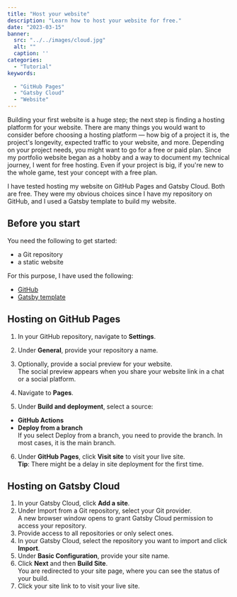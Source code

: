 ```yaml
---
title: "Host your website"
description: "Learn how to host your website for free."
date: "2023-03-15"
banner:
  src: "../../images/cloud.jpg"
  alt: ""
  caption: ''
categories:
  - "Tutorial"
keywords:
  
  - "GitHub Pages"
  - "Gatsby Cloud"
  - "Website"
---
```

Building your first website is a huge step; the next step is finding a hosting platform for your website. There are many things you would want to consider before choosing a hosting platform — how big of a project it is, the project's longevity, expected traffic to your website, and more. Depending on your project needs, you might want to go for a free or paid plan. Since my portfolio website began as a hobby and a way to document my technical journey, I went for free hosting. Even if your project is big, if you're new to the whole game, test your concept with a free plan.

I have tested hosting my website on GitHub Pages and Gatsby Cloud. Both are free. They were my obvious choices since I have my repository on GitHub, and I used a Gatsby template to build my website.  


## Before you start

You need the following to get started:

- a Git repository
- a static website

For this purpose, I have used the following:

- [GitHub](https://github.com/)
- [Gatsby template](https://renishya.com/create-a-portfolio-website/)


## Hosting on GitHub Pages
1. In your GitHub repository, navigate to **Settings**.
2. Under **General**, provide your repository a name.
3. Optionally, provide a social preview for your website.<br/> 
   The social preview appears when you share your website link in a chat or a social platform.

4. Navigate to **Pages**.
5. Under **Build and deployment**, select a source:
- **GitHub Actions**
- **Deploy from a branch** <br/>
  If you select Deploy from a branch, you need to provide the branch. In most cases, it is the main branch.
6. Under **GitHub Pages**, click **Visit site** to visit your live site.<br/>
   **Tip**: There might be a delay in site deployment for the first time.

## Hosting on Gatsby Cloud

1. In your Gatsby Cloud, click **Add a site**.
2. Under Import from a Git repository, select your Git provider.<br/>
   A new browser window opens to grant Gatsby Cloud permission to access your repository.
3. Provide access to all repositories or only select ones.
4. In your Gatsby Cloud, select the repository you want to import and click **Import**.
5. Under **Basic Configuration**, provide your site name.
6. Click **Next** and then **Build Site**.<br/>
   You are redirected to your site page, where you can see the status of your build.
7. Click your site link to to visit your live site.